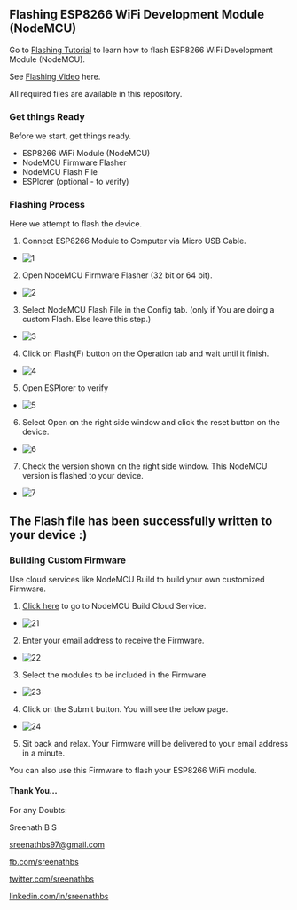 ## Flashing ESP8266 WiFi Development Module (NodeMCU)

Go to [Flashing Tutorial](https://bit.ly/esp8266flashingtutorial) to learn how to flash ESP8266 WiFi Development Module (NodeMCU).

See [Flashing Video](https://bit.ly/esp8266flashingvideo) here.

All required files are available in this repository.



### Get things Ready

Before we start, get things ready.

  * ESP8266 WiFi Module (NodeMCU)
  * NodeMCU Firmware Flasher
  * NodeMCU Flash File
  * ESPlorer (optional - to verify)
  

### Flashing Process

Here we attempt to flash the device.


1. Connect ESP8266 Module to Computer via Micro USB Cable.

  * ![1](https://image.ibb.co/fyNgWQ/1.jpg)
  
2. Open NodeMCU Firmware Flasher (32 bit or 64 bit).

  * ![2](https://image.ibb.co/dN325k/2.jpg)
  
3. Select NodeMCU Flash File in the Config tab. (only if You are doing a custom Flash. Else leave this step.)

  * ![3](https://image.ibb.co/ee1YBQ/3.jpg)
  
4. Click on Flash(F) button on the Operation tab and wait until it finish.

  * ![4](https://image.ibb.co/efDKkk/4.jpg)
  
5. Open ESPlorer to verify

  * ![5](https://image.ibb.co/gkory5/5.jpg)
  
6. Select Open on the right side window and click the reset button on the device.

  * ![6](https://image.ibb.co/nxZaQk/6.jpg)
  
7. Check the version shown on the right side window. This NodeMCU version is flashed to your device.

  * ![7](https://image.ibb.co/iJriBQ/7.jpg)
  
## The Flash file has been successfully written to your device :)



### Building Custom Firmware

Use cloud services like NodeMCU Build to build your own customized Firmware.

1. [Click here](https://nodemcu-build.com) to go to NodeMCU Build Cloud Service.

  * ![21](https://image.ibb.co/hrVh5k/21.jpg)

2. Enter your email address to receive the Firmware.

  * ![22](https://image.ibb.co/hdbN5k/22.jpg)
  
3. Select the modules to be included in the Firmware.

  * ![23](https://image.ibb.co/hJoPJ5/23.jpg)
  
4. Click on the Submit button. You will see the below page.

  * ![24](https://image.ibb.co/jswYBQ/24.jpg)
  
5. Sit back and relax. Your Firmware will be delivered to your email address in a minute.

You can also use this Firmware to flash your ESP8266 WiFi module.

#### Thank You...

For any Doubts:
  
  Sreenath B S
  
  sreenathbs97@gmail.com
  
  [fb.com/sreenathbs](https://www.facebook.com/sreenathbs)
  
  [twitter.com/sreenathbs](https://www.twitter.com/sreenathbs)
  
  [linkedin.com/in/sreenathbs](https://www.linkedin.com/in/sreenathbs)
